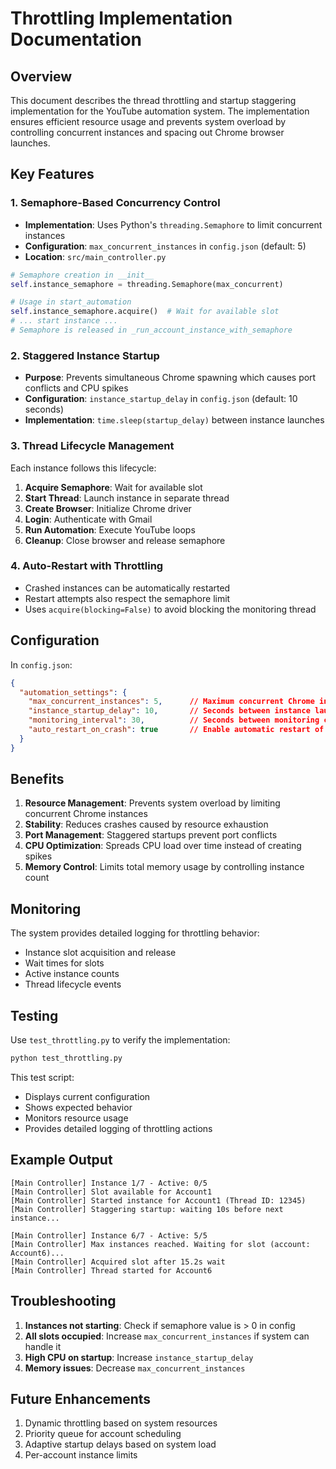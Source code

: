 # Throttling Implementation Documentation

## Overview

This document describes the thread throttling and startup staggering implementation for the YouTube automation system. The implementation ensures efficient resource usage and prevents system overload by controlling concurrent instances and spacing out Chrome browser launches.

## Key Features

### 1. Semaphore-Based Concurrency Control

- **Implementation**: Uses Python's `threading.Semaphore` to limit concurrent instances
- **Configuration**: `max_concurrent_instances` in `config.json` (default: 5)
- **Location**: `src/main_controller.py`

```python
# Semaphore creation in __init__
self.instance_semaphore = threading.Semaphore(max_concurrent)

# Usage in start_automation
self.instance_semaphore.acquire()  # Wait for available slot
# ... start instance ...
# Semaphore is released in _run_account_instance_with_semaphore
```

### 2. Staggered Instance Startup

- **Purpose**: Prevents simultaneous Chrome spawning which causes port conflicts and CPU spikes
- **Configuration**: `instance_startup_delay` in `config.json` (default: 10 seconds)
- **Implementation**: `time.sleep(startup_delay)` between instance launches

### 3. Thread Lifecycle Management

Each instance follows this lifecycle:

1. **Acquire Semaphore**: Wait for available slot
2. **Start Thread**: Launch instance in separate thread
3. **Create Browser**: Initialize Chrome driver
4. **Login**: Authenticate with Gmail
5. **Run Automation**: Execute YouTube loops
6. **Cleanup**: Close browser and release semaphore

### 4. Auto-Restart with Throttling

- Crashed instances can be automatically restarted
- Restart attempts also respect the semaphore limit
- Uses `acquire(blocking=False)` to avoid blocking the monitoring thread

## Configuration

In `config.json`:

```json
{
  "automation_settings": {
    "max_concurrent_instances": 5,      // Maximum concurrent Chrome instances
    "instance_startup_delay": 10,       // Seconds between instance launches
    "monitoring_interval": 30,          // Seconds between monitoring checks
    "auto_restart_on_crash": true       // Enable automatic restart of crashed instances
  }
}
```

## Benefits

1. **Resource Management**: Prevents system overload by limiting concurrent Chrome instances
2. **Stability**: Reduces crashes caused by resource exhaustion
3. **Port Management**: Staggered startups prevent port conflicts
4. **CPU Optimization**: Spreads CPU load over time instead of creating spikes
5. **Memory Control**: Limits total memory usage by controlling instance count

## Monitoring

The system provides detailed logging for throttling behavior:

- Instance slot acquisition and release
- Wait times for slots
- Active instance counts
- Thread lifecycle events

## Testing

Use `test_throttling.py` to verify the implementation:

```bash
python test_throttling.py
```

This test script:
- Displays current configuration
- Shows expected behavior
- Monitors resource usage
- Provides detailed logging of throttling actions

## Example Output

```
[Main Controller] Instance 1/7 - Active: 0/5
[Main Controller] Slot available for Account1
[Main Controller] Started instance for Account1 (Thread ID: 12345)
[Main Controller] Staggering startup: waiting 10s before next instance...

[Main Controller] Instance 6/7 - Active: 5/5
[Main Controller] Max instances reached. Waiting for slot (account: Account6)...
[Main Controller] Acquired slot after 15.2s wait
[Main Controller] Thread started for Account6
```

## Troubleshooting

1. **Instances not starting**: Check if semaphore value is > 0 in config
2. **All slots occupied**: Increase `max_concurrent_instances` if system can handle it
3. **High CPU on startup**: Increase `instance_startup_delay`
4. **Memory issues**: Decrease `max_concurrent_instances`

## Future Enhancements

1. Dynamic throttling based on system resources
2. Priority queue for account scheduling
3. Adaptive startup delays based on system load
4. Per-account instance limits
